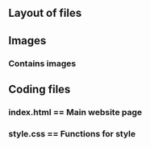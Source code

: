 ## Layout of files

## Images
### Contains images

## Coding files
### index.html == Main website page
### style.css == Functions for style

